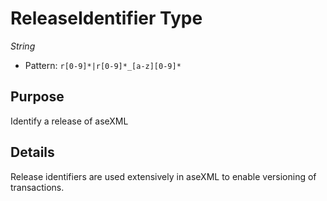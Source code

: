 # ReleaseIdentifier Type

*String*

- Pattern: `r[0-9]*|r[0-9]*_[a-z][0-9]*`

## Purpose

Identify a release of aseXML

## Details

Release identifiers are used extensively in aseXML to enable versioning of transactions.